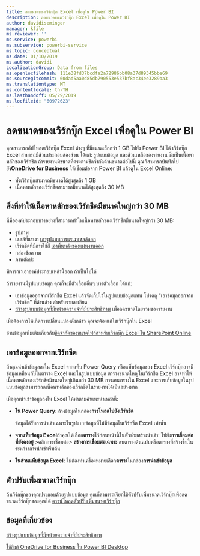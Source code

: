 ```yaml
---
title: ลดขนาดของเวิร์กบุ๊ก Excel เพื่อดูใน Power BI
description: ลดขนาดของเวิร์กบุ๊ก Excel เพื่อดูใน Power BI
author: davidiseminger
manager: kfile
ms.reviewer: ''
ms.service: powerbi
ms.subservice: powerbi-service
ms.topic: conceptual
ms.date: 01/10/2019
ms.author: davidi
LocalizationGroup: Data from files
ms.openlocfilehash: 111e38fd37bcdfa2a72986bb08a37d89345bbe69
ms.sourcegitcommit: 60dad5aa0d85db790553e537bf8ac34ee3289ba3
ms.translationtype: MT
ms.contentlocale: th-TH
ms.lasthandoff: 05/29/2019
ms.locfileid: "60972623"
---
```

# <a name="reduce-the-size-of-an-excel-workbook-to-view-it-in-power-bi"></a>ลดขนาดของเวิร์กบุ๊ก Excel เพื่อดูใน Power BI
คุณสามารถอัปโหลดเวิร์กบุ๊ก Excel ต่างๆ ที่มีขนาดเล็กกว่า 1 GB ไปยัง Power BI ได้ เวิร์กบุ๊ก Excel สามารถมีส่วนประกอบสองส่วน ได้แก่: รูปแบบข้อมูล และส่วนเหลือของรายงาน ซึ่งเป็นเนื้อหาหลักของเวิร์กชีต ถ้ารายงานมีขนาดที่ตรงตามขีดจำกัดด้านขนาดต่อไปนี้ คุณก็สามารถบันทึกไปยัง**OneDrive for Business** ให้เชื่อมต่อจาก Power BI แล้วดูใน Excel Online:

* ทั้งเวิร์กบุ๊กสามารถมีขนาดได้สูงสุดถึง 1 GB
* เนื้อหาหลักของเวิร์กชีตสามารถมีขนาดได้สูงสุดถึง 30 MB

## <a name="what-makes-core-worksheet-contents-larger-than-30-mb"></a>สิ่งที่ทำให้เนื้อหาหลักของเวิร์กชีตมีขนาดใหญ่กว่า 30 MB
นี่คือองค์ประกอบบางอย่างที่สามารถทำใหเนื้อหาหลักของเวิร์กชีตมีขนาดใหญ่กว่า 30 MB:

* รูปภาพ
* เซลล์ที่แรเงา [เอารูปแบบการแรเงาเซลล์ออก](https://support.office.com/article/Add-or-change-the-background-color-of-cells-ac10f131-b847-428f-b656-d65375fb815e)
* เวิร์กชีตที่มีการใช้สี [เอาพื้นหลังของแผ่นงานออก](https://support.office.com/article/add-or-remove-a-sheet-background-3577a762-8450-4556-96a2-cc265abc00a8)
* กล่องข้อความ
* ภาพตัดปะ

พิจารณาเอาองค์ประกอบเหล่านี้ออก ถ้าเป็นไปได้ 

ถ้ารายงานมีรูปแบบข้อมูล คุณก็จะมีตัวเลือกอื่นๆ บางตัวเลือก ได้แก่: 

* เอาข้อมูลออกจากเวิร์กชีต Excel แล้วจัดเก็บไว้ในรูปแบบข้อมูลแทน โปรดดู "เอาข้อมูลออกจากเวิร์กชีต" ที่ด้านล่าง สำหรับรายละเอียด 
* [สร้างรูปแบบข้อมูลที่มีหน่วยความจำที่มีประสิทธิภาพ](https://support.office.com/article/Create-a-memory-efficient-Data-Model-using-Excel-2013-and-the-Power-Pivot-add-in-951c73a9-21c4-46ab-9f5e-14a2833b6a70) เพื่อลดขนาดโดยรวมของรายงาน

เมื่อต้องการให้เกิดการเปลี่ยนแปลงดังกล่าว คุณจะต้องแก้ไขเวิร์กบุ๊กใน Excel

อ่านข้อมูลเพิ่มเติมเกี่ยวกับ[ขีดจำกัดของขนาดไฟล์สำหรับเวิร์กบุ๊ก Excel ใน SharePoint Online](https://support.office.com/article/File-size-limits-for-workbooks-in-SharePoint-Online-9e5bc6f8-018f-415a-b890-5452687b325e)

## <a name="remove-data-from-worksheets"></a>เอาข้อมูลออกจากเวิร์กชีต
ถ้าคุณนำเข้าข้อมูลลงใน Excel จากแท็บ Power Query หรือแท็บข้อมูลของ Excel เวิร์กบุ๊กอาจมีข้อมูลเหมือนกับในตาราง Excel และในรูปแบบข้อมูล ตารางขนาดใหญ่ในเวิร์กชีต Excel อาจทำให้เนื้อหาหลักของเวิร์กชีตมีขนาดใหญ่เกินกว่า 30 MB การลบตารางใน Excel และการเก็บข้อมูลในรูปแบบข้อมูลสามารถลดเนื้อหาหลักของเวิร์กชีตในรายงานได้เป็นอย่างมาก 

เมื่อคุณนำเข้าข้อมูลลงใน Excel ให้ทำตามคำแนะนำเหล่านี้:

* **ใน Power Query**: ล้างข้อมูลในกล่อง**การโหลดไปยังเวิร์กชีต**
  
  ข้อมูลได้รับการนำเข้าเฉพาะในรูปแบบข้อมูลที่ไม่มีข้อมูลในเวิร์กชีต Excel เท่านั้น
* **จากแท็บข้อมูล Excel**ถ้าคุณได้เลือก**ตาราง**ไว้ก่อนหน้านี้ในตัวช่วยสร้างนำเข้า: ไปยัง**การเชื่อมต่อที่ยังคงอยู่** \>คลิกการเชื่อมต่อ\> **สร้างการเชื่อมต่อเฉพาะ** ลบตารางต้นฉบับหรือตารางที่สร้างขึ้นในระหว่างการนำเข้าเริ่มต้น
* **ในส่วนแท็บข้อมูล Excel**: ไม่ต้องทำเครื่องหมายเลือก**ตาราง**ในกล่อง**การนำเข้าข้อมูล**

## <a name="workbook-size-optimizer"></a>ตัวปรับเพิ่มขนาดเวิร์กบุ๊ก
ถ้าเวิร์กบุ๊กของคุณประกอบด้วยรูปแบบข้อมูล คุณก็สามารถเรียกใช้ตัวปรับเพิ่มขนาดเวิร์กบุ๊กเพื่อลดขนาดเวิร์กบุ๊กของคุณได้ [ดาวน์โหลดตัวปรับเพิ่มขนาดเวิร์กบุ๊ก](https://www.microsoft.com/download/details.aspx?id=38793)

## <a name="related-info"></a>ข้อมูลที่เกี่ยวข้อง
[สร้างรูปแบบข้อมูลที่มีหน่วยความจำที่มีประสิทธิภาพ](https://support.office.com/article/Create-a-memory-efficient-Data-Model-using-Excel-2013-and-the-Power-Pivot-add-in-951c73a9-21c4-46ab-9f5e-14a2833b6a70)

[ใช้ลิงก์ OneDrive for Business ใน Power BI Desktop](desktop-use-onedrive-business-links.md)

